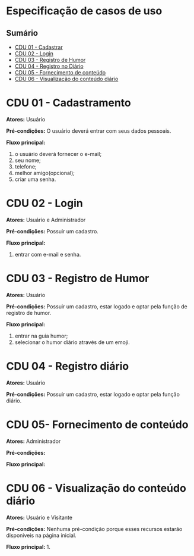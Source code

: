 # Especificação de casos de uso

## Sumário

- [CDU 01 - Cadastrar](#cdu-01---cadastramento)
- [CDU 02 - Login](#cdu-02---login)
- [CDU 03 - Registro de Humor](#cdu-03---registro--de--humor)
- [CDU 04 - Registro no Diário](#cdu-04---registro--no--diario)
- [CDU 05 - Fornecimento de conteúdo](#cdu-05---fornecimento)
- [CDU 06 - Visualização do conteúdo diário](#cdu-06---visualização)


# CDU 01 - Cadastramento

**Atores:**  Usuário

**Pré-condições:**  O usuário deverá entrar com seus dados pessoais.

**Fluxo principal:**
1. o usuário deverá fornecer o e-mail;
2. seu nome;
3. telefone;
4. melhor amigo(opcional);
5. criar uma senha.
   
# CDU 02 - Login

**Atores:**  Usuário e Administrador

**Pré-condições:** Possuir um cadastro.

**Fluxo principal:**
1. entrar com e-mail e senha.

# CDU 03 - Registro de Humor

**Atores:**  Usuário

**Pré-condições:** Possuir um cadastro, estar logado e optar pela função de registro de humor.

**Fluxo principal:**
1. entrar na guia humor;
2. selecionar o humor diário através de um emoji.

# CDU 04 - Registro diário

**Atores:**  Usuário

**Pré-condições:** Possuir um cadastro, estar logado e optar pela função diário.

# CDU 05- Fornecimento de conteúdo

**Atores:**  Administrador

**Pré-condições:**

**Fluxo principal:**


# CDU 06 - Visualização do conteúdo diário

**Atores:**  Usuário e Visitante

**Pré-condições:** Nenhuma pré-condição porque esses recursos estarão disponiveis na página inicial.

**Fluxo principal:**
1.

